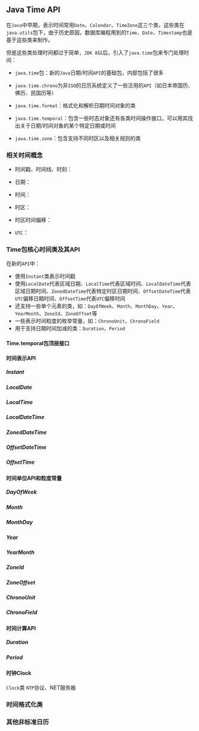 ## Java Time API

在`Java`中早期，表示时间常用`Date`、`Calendar`、`TimeZone`这三个类，这些类在`java.utils`包下，由于历史原因，数据库编程用到的`Time`、`Date`、`Timestamp`也是基于这些类来制作。

但是这些类处理时间都过于简单，`JDK 8`以后，引入了`java.time`包来专门处理时间：

- `java.time`包：新的`Java`日期/时间`API`的基础包，内部包括了很多

- `java.time.chrono`为非`ISO`的日历系统定义了一些泛用的`API`（如日本帝国历、佛历、民国历等）
- `java.time.format`：格式化和解析日期时间对象的类

- `java.time.temporal`：包含一些时态对象还有各类时间操作接口，可以用其找出关于日期/时间对象的某个特定日期或时间
- `java.time.zone`：包含支持不同时区以及相关规则的类

### 相关时间概念

- 时间戳、时间线、时刻：

- 日期：
- 时间：
- 时区：
- 时区时间偏移：
- `UTC`：

### Time包核心时间类及其API

在新的`API`中：

- 使用`Instant`类表示时间戳
- 使用`LocalDate`代表区域日期、`LocalTime`代表区域时间、`LocalDateTime`代表区域日期时间、`ZonedDateTime`代表特定时区日期时间、`OffsetDateTime`代表`UTC`偏移日期时间、`OffsetTime`代表`UTC`偏移时间
- 还支持一些单个元素的类，如：`DayOfWeek`、`Month`、`MonthDay`、`Year`、`YearMonth`、`ZoneId`、`ZoneOffset`等
- 一些表示时间粒度的枚举常量，如：`ChronoUnit`、`ChronoField`
- 用于支持日期时间加减的类：`Duration`、`Period`

#### Time.temporal包顶层接口





#### 时间表示API

##### Instant

##### LocalDate

##### LocalTime

##### LocalDateTime

##### ZonedDateTime

##### OffsetDateTime

##### OffsetTime

#### 时间单位API和粒度常量

##### DayOfWeek

##### Month

##### MonthDay

##### Year

##### YearMonth

##### ZoneId

##### ZoneOffset

##### ChronoUnit

##### ChronoField

#### 时间计算API

##### Duration

##### Period

#### 时钟Clock

`Clock`类 `NTP`协议、NET服务器











### 时间格式化类



### 其他非标准日历

